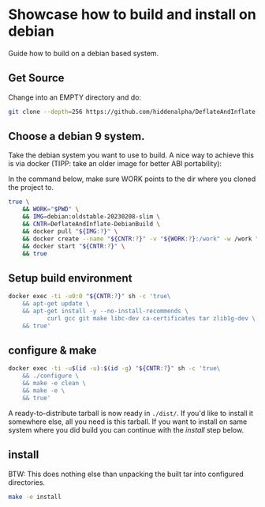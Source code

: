 
Showcase how to build and install on debian
===========================================

Guide how to build on a debian based system.


## Get Source

Change into an EMPTY directory and do:

```sh
git clone --depth=256 https://github.com/hiddenalpha/DeflateAndInflate.git ./.
```


## Choose a debian 9 system.

Take the debian system you want to use to build. A nice way to achieve
this is via docker (TIPP: take an older image for better ABI
portability):

In the command below, make sure WORK points to the dir where you cloned
the project to.

```sh
true \
    && WORK="$PWD" \
    && IMG=debian:oldstable-20230208-slim \
    && CNTR=DeflateAndInflate-DebianBuild \
    && docker pull "${IMG:?}" \
    && docker create --name "${CNTR:?}" -v "${WORK:?}:/work" -w /work "${IMG:?}" sh -c "while true;do sleep 1||break;done" \
    && docker start "${CNTR:?}" \
    && true
```


## Setup build environment

```sh
docker exec -ti -u0:0 "${CNTR:?}" sh -c 'true\
    && apt-get update \
    && apt-get install -y --no-install-recommends \
           curl gcc git make libc-dev ca-certificates tar zlib1g-dev \
    && true'
```


## configure & make

```sh
docker exec -ti -u$(id -u):$(id -g) "${CNTR:?}" sh -c 'true\
    && ./configure \
    && make -e clean \
    && make -e \
    && true'
```

A ready-to-distribute tarball is now ready in `./dist/`. If you'd like
to install it somewhere else, all you need is this tarball. If you want
to install on same system where you did build you can continue with the
*install* step below.


## install

BTW: This does nothing else than unpacking the built tar into configured
     directories.

```sh
make -e install
```

